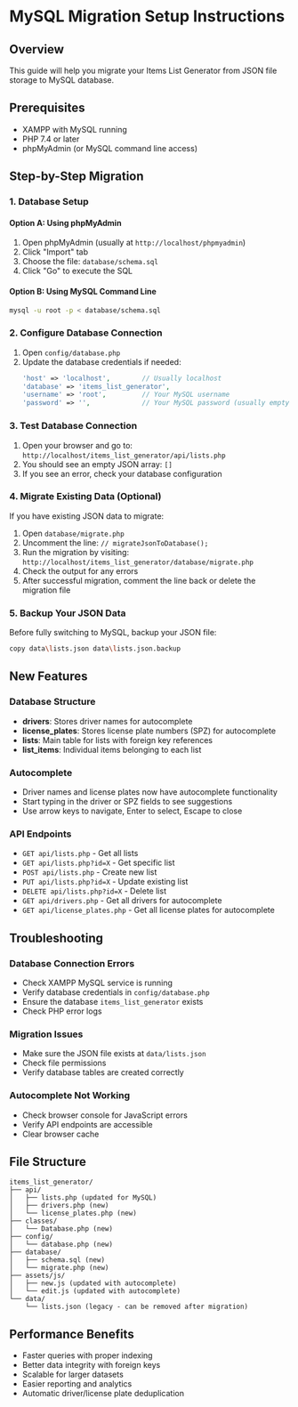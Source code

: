 # MySQL Migration Setup Instructions

## Overview
This guide will help you migrate your Items List Generator from JSON file storage to MySQL database.

## Prerequisites
- XAMPP with MySQL running
- PHP 7.4 or later
- phpMyAdmin (or MySQL command line access)

## Step-by-Step Migration

### 1. Database Setup

#### Option A: Using phpMyAdmin
1. Open phpMyAdmin (usually at `http://localhost/phpmyadmin`)
2. Click "Import" tab
3. Choose the file: `database/schema.sql`
4. Click "Go" to execute the SQL

#### Option B: Using MySQL Command Line
```bash
mysql -u root -p < database/schema.sql
```

### 2. Configure Database Connection
1. Open `config/database.php`
2. Update the database credentials if needed:
   ```php
   'host' => 'localhost',        // Usually localhost
   'database' => 'items_list_generator',
   'username' => 'root',         // Your MySQL username
   'password' => '',             // Your MySQL password (usually empty in XAMPP)
   ```

### 3. Test Database Connection
1. Open your browser and go to: `http://localhost/items_list_generator/api/lists.php`
2. You should see an empty JSON array: `[]`
3. If you see an error, check your database configuration

### 4. Migrate Existing Data (Optional)
If you have existing JSON data to migrate:

1. Open `database/migrate.php`
2. Uncomment the line: `// migrateJsonToDatabase();`
3. Run the migration by visiting: `http://localhost/items_list_generator/database/migrate.php`
4. Check the output for any errors
5. After successful migration, comment the line back or delete the migration file

### 5. Backup Your JSON Data
Before fully switching to MySQL, backup your JSON file:
```bash
copy data\lists.json data\lists.json.backup
```

## New Features

### Database Structure
- **drivers**: Stores driver names for autocomplete
- **license_plates**: Stores license plate numbers (SPZ) for autocomplete  
- **lists**: Main table for lists with foreign key references
- **list_items**: Individual items belonging to each list

### Autocomplete
- Driver names and license plates now have autocomplete functionality
- Start typing in the driver or SPZ fields to see suggestions
- Use arrow keys to navigate, Enter to select, Escape to close

### API Endpoints
- `GET api/lists.php` - Get all lists
- `GET api/lists.php?id=X` - Get specific list
- `POST api/lists.php` - Create new list
- `PUT api/lists.php?id=X` - Update existing list
- `DELETE api/lists.php?id=X` - Delete list
- `GET api/drivers.php` - Get all drivers for autocomplete
- `GET api/license_plates.php` - Get all license plates for autocomplete

## Troubleshooting

### Database Connection Errors
- Check XAMPP MySQL service is running
- Verify database credentials in `config/database.php`
- Ensure the database `items_list_generator` exists
- Check PHP error logs

### Migration Issues
- Make sure the JSON file exists at `data/lists.json`
- Check file permissions
- Verify database tables are created correctly

### Autocomplete Not Working
- Check browser console for JavaScript errors
- Verify API endpoints are accessible
- Clear browser cache

## File Structure
```
items_list_generator/
├── api/
│   ├── lists.php (updated for MySQL)
│   ├── drivers.php (new)
│   └── license_plates.php (new)
├── classes/
│   └── Database.php (new)
├── config/
│   └── database.php (new)
├── database/
│   ├── schema.sql (new)
│   └── migrate.php (new)
├── assets/js/
│   ├── new.js (updated with autocomplete)
│   └── edit.js (updated with autocomplete)
└── data/
    └── lists.json (legacy - can be removed after migration)
```

## Performance Benefits
- Faster queries with proper indexing
- Better data integrity with foreign keys
- Scalable for larger datasets
- Easier reporting and analytics
- Automatic driver/license plate deduplication
